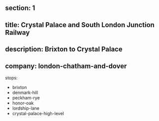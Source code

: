 ﻿section: 1
----
title: Crystal Palace and South London Junction Railway
----
description: Brixton to Crystal Palace
----
company: london-chatham-and-dover
----
stops:
- brixton
- denmark-hill
- peckham-rye
- honor-oak
- lordship-lane
- crystal-palace-high-level
